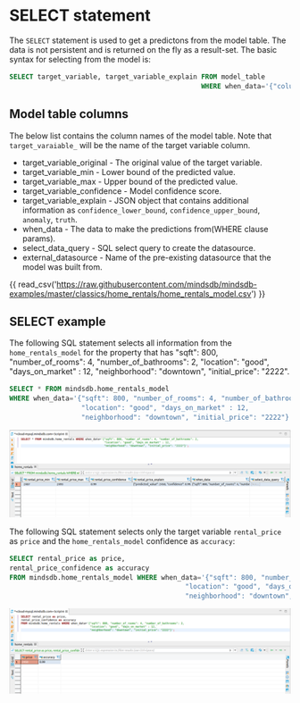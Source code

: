 # SELECT statement

The `SELECT` statement is used to get a predictons from the model table. The data is not persistent and is returned on the fly as a result-set. The basic syntax for selecting from the model is:

```sql
SELECT target_variable, target_variable_explain FROM model_table 
                                                WHERE when_data='{"column3": "value", "column2": "value"}';
```

## Model table columns 

The below list contains the column names of the model table. Note that `target_varaiable_` will be the name of the target variable column.

* target_variable_original - The original value of the target variable.
* target_variable_min - Lower bound of the predicted value.
* target_variable_max - Upper bound of the predicted value.
* target_variable_confidence - Model confidence score.
* target_variable_explain - JSON object that contains additional information as `confidence_lower_bound`, `confidence_upper_bound`, `anomaly`, `truth`.
* when_data - The data to make the predictions from(WHERE clause params).
* select_data_query - SQL select query to create the datasource.
* external_datasource - Name of the pre-existing datasource that the model was built from.

{{ read_csv('https://raw.githubusercontent.com/mindsdb/mindsdb-examples/master/classics/home_rentals/home_rentals_model.csv') }}

## SELECT example

The following SQL statement selects all information from the `home_rentals_model` for the property that has "sqft": 800, "number_of_rooms": 4, "number_of_bathrooms": 2,
"location": "good", "days_on_market" : 12, "neighborhood": "downtown", "initial_price": "2222".


```sql
SELECT * FROM mindsdb.home_rentals_model 
WHERE when_data='{"sqft": 800, "number_of_rooms": 4, "number_of_bathrooms": 2,
				  "location": "good", "days_on_market" : 12, 
                  "neighborhood": "downtown", "initial_price": "2222"}';

```

![SELECT model_name](/assets/sql/select_hr.png)


The following SQL statement selects only the target variable `rental_price` as `price` and the `home_rentals_model` confidence as `accuracy`:


```sql
SELECT rental_price as price, 
rental_price_confidence as accuracy 
FROM mindsdb.home_rentals_model WHERE when_data='{"sqft": 800, "number_of_rooms": 4, "number_of_bathrooms": 2, 
                                            "location": "good", "days_on_market" : 12,  
                                            "neighborhood": "downtown", "initial_price": "2222"}';
```

![SELECT model_name](/assets/sql/select_hra.png)
